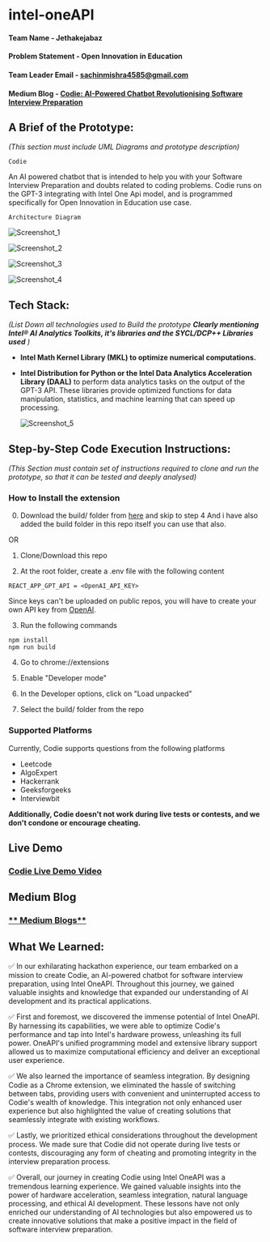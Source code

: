 # intel-oneAPI

#### **Team Name** - Jethakejabaz
#### **Problem Statement** - Open Innovation in Education 
#### **Team Leader Email** - sachinmishra4585@gmail.com 
#### **Medium Blog** - [Codie: AI-Powered Chatbot Revolutionising Software Interview Preparation](https://kushsah42.medium.com/codie-ai-powered-chatbot-revolutionising-software-interview-preparation-8284217565a7) 

## A Brief of the Prototype:
  *(This section must include UML Diagrams and prototype description)*

  
  `Codie`
    
An AI powered chatbot that is intended to help you with your Software Interview Preparation and doubts related to coding problems. Codie runs on the GPT-3 integrating with Intel One Api model, and is programmed specifically for Open Innovation in Education use case. 
  
  
  `Architecture Diagram`
  
  ![Screenshot_1](https://github.com/Kush134/intel-oneAPI-Jethakejabaz-/assets/37140352/f3ee9dfd-a5ba-4d39-81bf-eb951f341156)
  
  
  ![Screenshot_2](https://github.com/Kush134/intel-oneAPI-Jethakejabaz-/assets/37140352/bccf37d5-5dcc-4a45-afaf-51677b659d54)



![Screenshot_3](https://github.com/Kush134/intel-oneAPI-Jethakejabaz-/assets/37140352/91224c90-179f-4c7c-8a36-9d5856bef64e)



![Screenshot_4](https://github.com/Kush134/intel-oneAPI-Jethakejabaz-/assets/37140352/af2aa710-650f-459f-a40b-30374962b3b3)


  
## Tech Stack: 
   *(List Down all technologies used to Build the prototype **Clearly mentioning Intel® AI Analytics Toolkits, it's libraries and the SYCL/DCP++ Libraries used** )*
   
   * **Intel Math Kernel Library (MKL) to optimize numerical computations.**

* **Intel Distribution for Python or the Intel Data Analytics Acceleration Library (DAAL)** to perform data analytics tasks on the output of the GPT-3 API. These libraries provide optimized functions for data manipulation, statistics, and machine learning that can speed up processing.


   
   ![Screenshot_5](https://github.com/Kush134/intel-oneAPI-Jethakejabaz-/assets/37140352/d5e88507-9972-4837-89e8-31e48fcbad6d)

   
## Step-by-Step Code Execution Instructions:
  *(This Section must contain set of instructions required to clone and run the prototype, so that it can be tested and deeply analysed)*
   
   
### How to Install the extension

0. Download the build/ folder from [here](https://drive.google.com/drive/folders/1Rgn7SwjAYUYvbV8vGjwRazjggD3C0TEE?usp=share_link) and skip to step 4  And i have also added the build folder in this repo itself you can use that also. 

OR    

1. Clone/Download this repo  

2. At the root folder, create a .env file with the following content
```
REACT_APP_GPT_API = <OpenAI_API_KEY>
```
Since keys can't be uploaded on public repos, you will have to create your own API key from [OpenAI](https://platform.openai.com/account/api-keys).

3. Run the following commands
```
npm install
npm run build
```

4. Go to chrome://extensions  
 
5. Enable "Developer mode"

6. In the Developer options, click on "Load unpacked"  

7. Select the build/ folder from the repo

### Supported Platforms
Currently, Codie supports questions from the following platforms
- Leetcode
- AlgoExpert
- Hackerrank
- Geeksforgeeks
- Interviewbit

**Additionally, Codie doesn't not work during live tests or contests, and we don't condone or encourage cheating.**
 
 ## Live Demo 
### [**Codie Live Demo Video**](https://youtu.be/ckWYEkFrZw4)

## Medium Blog
### [** Medium Blogs**](https://kushsah42.medium.com/codie-ai-powered-chatbot-revolutionising-software-interview-preparation-8284217565a7)
  
## What We Learned:
   
✅ In our exhilarating hackathon experience, our team embarked on a mission to create Codie, an AI-powered chatbot for software interview preparation, using Intel OneAPI. Throughout this journey, we gained valuable insights and knowledge that expanded our understanding of AI development and its practical applications.

✅ First and foremost, we discovered the immense potential of Intel OneAPI. By harnessing its capabilities, we were able to optimize Codie's performance and tap into Intel's hardware prowess, unleashing its full power. OneAPI's unified programming model and extensive library support allowed us to maximize computational efficiency and deliver an exceptional user experience.

✅ We also learned the importance of seamless integration. By designing Codie as a Chrome extension, we eliminated the hassle of switching between tabs, providing users with convenient and uninterrupted access to Codie's wealth of knowledge. This integration not only enhanced user experience but also highlighted the value of creating solutions that seamlessly integrate with existing workflows.

✅ Lastly, we prioritized ethical considerations throughout the development process. We made sure that Codie did not operate during live tests or contests, discouraging any form of cheating and promoting integrity in the interview preparation process.

✅ Overall, our journey in creating Codie using Intel OneAPI was a tremendous learning experience. We gained valuable insights into the power of hardware acceleration, seamless integration, natural language processing, and ethical AI development. These lessons have not only enriched our understanding of AI technologies but also empowered us to create innovative solutions that make a positive impact in the field of software interview preparation.
